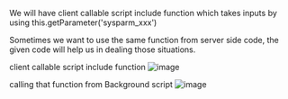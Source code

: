 We will have client callable script include function which takes inputs by using this.getParameter('sysparm_xxx')

Sometimes we want to use the same function from server side code, the given code will help us in dealing those situations. 

client callable script include function
![image](https://github.com/seviceN/code-snippets/assets/46869542/4347802a-baa3-4d57-9967-73b357723d8c)


calling that function from Background script
![image](https://github.com/seviceN/code-snippets/assets/46869542/582b8a69-63a8-47d8-a22c-cdc856f6f92c)


